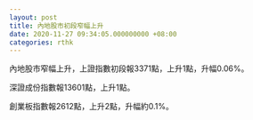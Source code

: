 ```yaml
---
layout: post
title: 內地股市初段窄幅上升
date: 2020-11-27 09:34:05.000000000 +08:00
categories: rthk
---
```


內地股市窄幅上升，上證指數初段報3371點，上升1點，升幅0.06%。

深證成份指數報13601點，上升1點。

創業板指數報2612點，上升2點，升幅約0.1%。
